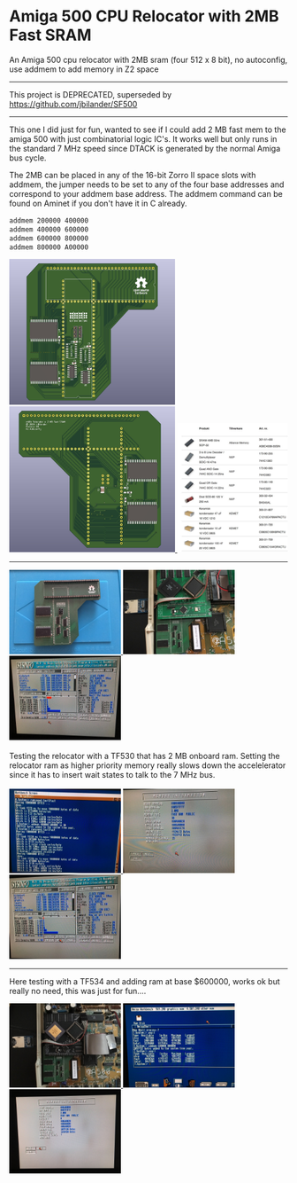 # Amiga 500 CPU Relocator with 2MB Fast SRAM
An Amiga 500 cpu relocator with 2MB sram (four 512 x 8 bit), no autoconfig, use addmem to add memory in Z2 space

***
This project is DEPRECATED, superseded by https://github.com/jbilander/SF500
***

This one I did just for fun, wanted to see if I could add 2 MB fast mem to the amiga 500 with just combinatorial logic IC's. It works well but only runs in the standard 7 MHz speed since DTACK is generated by the normal Amiga bus cycle.

The 2MB can be placed in any of the 16-bit Zorro II space slots with addmem, the jumper needs to be set to any of the four base addresses and correspond to your addmem base address. The addmem command can be found on Aminet if you don't have it in C already.

    addmem 200000 400000
    addmem 400000 600000
    addmem 600000 800000
    addmem 800000 A00000

<a href="images/Amiga_500_cpu_relocator_with_2mb_sram_pic1.jpg">
<img src="images/Amiga_500_cpu_relocator_with_2mb_sram_pic1.jpg" width="300" height="263">
</a>
<a href="images/Amiga_500_cpu_relocator_with_2mb_sram_pic2.jpg">
<img src="images/Amiga_500_cpu_relocator_with_2mb_sram_pic2.jpg" width="300" height="263">
</a>
<a href="images/Amiga_500_cpu_relocator_with_2mb_sram_pic3.jpg">
<img src="images/Amiga_500_cpu_relocator_with_2mb_sram_pic3.jpg" width="200" height="233">
</a>

***

<a href="images/Amiga_500_cpu_relocator_with_2mb_sram_pic4.jpg">
<img src="images/Amiga_500_cpu_relocator_with_2mb_sram_pic4.jpg" width="202" height="152">
</a>
<a href="images/Amiga_500_cpu_relocator_with_2mb_sram_pic5.jpg">
<img src="images/Amiga_500_cpu_relocator_with_2mb_sram_pic5.jpg" width="202" height="152">
</a>
<a href="images/Amiga_500_cpu_relocator_with_2mb_sram_pic6.jpg">
<img src="images/Amiga_500_cpu_relocator_with_2mb_sram_pic6.jpg" width="202" height="152">
</a>
<br /><br />
Testing the relocator with a TF530 that has 2 MB onboard ram. Setting the relocator ram as higher priority memory really slows down the accelelerator since it has to insert wait states to talk to the 7 MHz bus.
<br /><br />
<a href="images/Amiga_500_cpu_relocator_with_2mb_sram_pic7.jpg">
<img src="images/Amiga_500_cpu_relocator_with_2mb_sram_pic7.jpg" width="202" height="152">
</a>
<a href="images/Amiga_500_cpu_relocator_with_2mb_sram_pic8.jpg">
<img src="images/Amiga_500_cpu_relocator_with_2mb_sram_pic8.jpg" width="202" height="152">
</a>
<a href="images/Amiga_500_cpu_relocator_with_2mb_sram_pic9.jpg">
<img src="images/Amiga_500_cpu_relocator_with_2mb_sram_pic9.jpg" width="202" height="152">
</a>

***

Here testing with a TF534 and adding ram at base $600000, works ok but really no need, this was just for fun....

<a href="images/Amiga_500_cpu_relocator_with_2mb_sram_pic10.jpg">
<img src="images/Amiga_500_cpu_relocator_with_2mb_sram_pic10.jpg" width="202" height="152">
</a>
<a href="images/Amiga_500_cpu_relocator_with_2mb_sram_pic11.jpg">
<img src="images/Amiga_500_cpu_relocator_with_2mb_sram_pic11.jpg" width="202" height="152">
</a>
<a href="images/Amiga_500_cpu_relocator_with_2mb_sram_pic12.jpg">
<img src="images/Amiga_500_cpu_relocator_with_2mb_sram_pic12.jpg" width="202" height="152">
</a>
